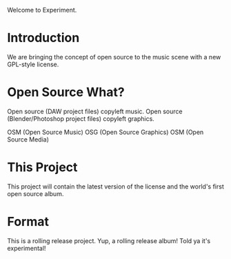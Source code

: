 Welcome to Experiment.

# Introduction
We are bringing the concept of open source to the music scene with a new GPL-style license.

# Open Source What?
Open source (DAW project files) copyleft music.
Open source (Blender/Photoshop project files) copyleft graphics.

OSM (Open Source Music)
OSG (Open Source Graphics)
OSM (Open Source Media)

# This Project
This project will contain the latest version of the license and the world's first open source album. 

# Format
This is a rolling release project. Yup, a rolling release album! Told ya it's experimental!